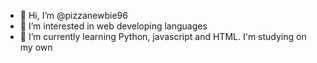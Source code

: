 - 👋 Hi, I’m @pizzanewbie96
- 👀 I’m interested in web developing languages
- 🌱 I’m currently learning Python, javascript and HTML.
I'm studying on my own 



<!---
pizzanewbie96/pizzanewbie96 is a ✨ special ✨ repository because its `README.md` (this file) appears on your GitHub profile.
You can click the Preview link to take a look at your changes.
--->
